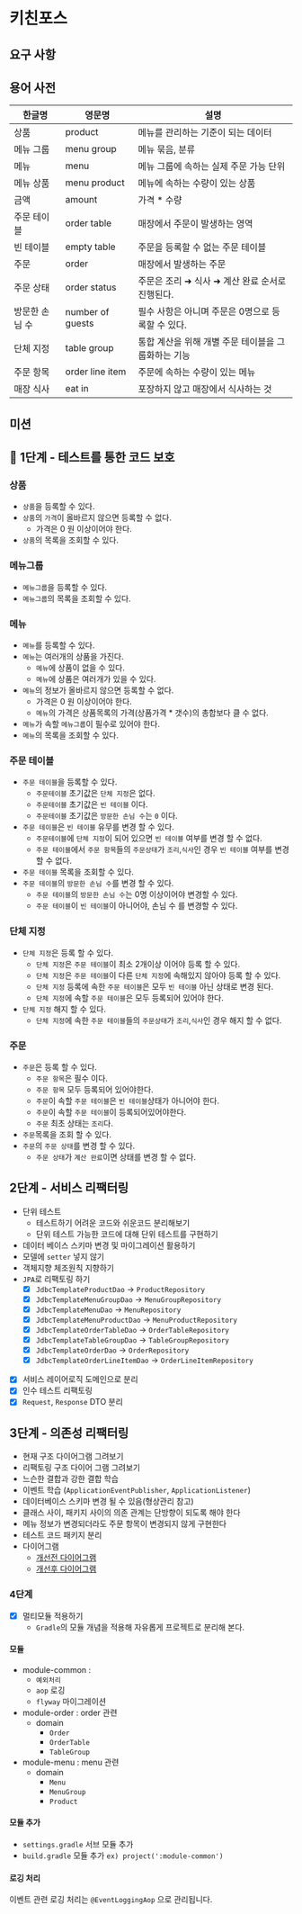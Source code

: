 # 키친포스

## 요구 사항

## 용어 사전

| 한글명 | 영문명 | 설명 |
| --- | --- | --- |
| 상품 | product | 메뉴를 관리하는 기준이 되는 데이터 |
| 메뉴 그룹 | menu group | 메뉴 묶음, 분류 |
| 메뉴 | menu | 메뉴 그룹에 속하는 실제 주문 가능 단위 |
| 메뉴 상품 | menu product | 메뉴에 속하는 수량이 있는 상품 |
| 금액 | amount | 가격 * 수량 |
| 주문 테이블 | order table | 매장에서 주문이 발생하는 영역 |
| 빈 테이블 | empty table | 주문을 등록할 수 없는 주문 테이블 |
| 주문 | order | 매장에서 발생하는 주문 |
| 주문 상태 | order status | 주문은 조리 ➜ 식사 ➜ 계산 완료 순서로 진행된다. |
| 방문한 손님 수 | number of guests | 필수 사항은 아니며 주문은 0명으로 등록할 수 있다. |
| 단체 지정 | table group | 통합 계산을 위해 개별 주문 테이블을 그룹화하는 기능 |
| 주문 항목 | order line item | 주문에 속하는 수량이 있는 메뉴 |
| 매장 식사 | eat in | 포장하지 않고 매장에서 식사하는 것 |

## 미션

## 🚀 1단계 - 테스트를 통한 코드 보호

### 상품

* `상품`을 등록할 수 있다.
* `상품`의 `가격`이 올바르지 않으면 등록할 수 없다.
    * 가격은 0 원 이상이어야 한다.
* `상품`의 목록을 조회할 수 있다.

### 메뉴그룹

* `메뉴그룹`을 등록할 수 있다.
* `메뉴그룹`의 목록을 조회할 수 있다.

### 메뉴

* `메뉴`를 등록할 수 있다.
* `메뉴`는 여러개의 상품을 가진다.
    * `메뉴`에 상품이 없을 수 있다.
    * `메뉴`에 상품은 여러개가 있을 수 있다.
* `메뉴`의 정보가 올바르지 않으면 등록할 수 없다.
    * 가격은 0 원 이상이어야 한다.
    * `메뉴`의 가격은 상품목록의 가격(상품가격 * 갯수)의 총합보다 클 수 없다.
* `메뉴`가 속할 `메뉴그룹`이 필수로 있어야 한다.
* `메뉴`의 목록을 조회할 수 있다.

### 주문 테이블

* `주문 테이블`을 등록할 수 있다.
    * `주문테이블` 초기값은 `단체 지정`은 없다.
    * `주문테이블` 초기값은 `빈 테이블` 이다.
    * `주문테이블` 초기값은 `방문한 손님 수`는 `0` 이다.
* `주문 테이블`은 `빈 테이블` 유무를 변경 할 수 있다.
    * `주문테이블`에 `단체 지정`이 되어 있으면 `빈 테이블` 여부를 변경 할 수 없다.
    * `주문 테이블`에서 `주문 항목`들의 `주문상태`가 `조리`,`식사`인 경우 `빈 테이블` 여부를 변경 할 수 없다.
* `주문 테이블` 목록을 조회할 수 있다.
* `주문 테이블`의 `방문한 손님 수`를 변경 할 수 있다.
    * `주문 테이블`의 `방문한 손님 수`는 0명 이상이어야 변경할 수 있다.
    * `주문 테이블`이 `빈 테이블`이 아니어야, 손님 수 를 변경할 수 있다.

### 단체 지정

* `단체 지정`은 등록 할 수 있다.
    * `단체 지정`은 `주문 테이블`이 최소 2개이상 이어야 등록 할 수 있다.
    * `단체 지정`은 `주문 테이블`이 다른 `단체 지정`에 속해있지 않아야 등록 할 수 있다.
    * `단체 지정` 등록에 속한 `주문 테이블`은 모두 `빈 테이블` 아닌 상태로 변경 된다.
    * `단체 지정`에 속할 `주문 테이블`은 모두 등록되어 있어야 한다.
* `단체 지정` 해지 할 수 있다.
    * `단체 지정`에 속한 `주문 테이블`들의 `주문상태`가 `조리`,`식사`인 경우 해지 할 수 없다.

### 주문

* `주문`은 등록 할 수 있다.
    * `주문 항목`은 필수 이다.
    * `주문 항목` 모두 등록되어 있어야한다.
    * `주문`이 속할 `주문 테이블`은 `빈 테이블`상태가 아니어야 한다.
    * `주문`이 속할 `주문 테이블`이 등록되어있어야한다.
    * `주문` 최초 상태는 `조리`다.
* `주문`목록을 조회 할 수 있다.
* `주문`의 `주문 상태`를 변경 할 수 있다.
    * `주문 상태`가 `계산 완료`이면 상태를 변경 할 수 없다.

## 2단계 - 서비스 리팩터링

- 단위 테스트
    - 테스트하기 어려운 코드와 쉬운코드 분리해보기
    - 단위 테스트 가능한 코드에 대해 단위 테스트를 구현하기
- 데이터 베이스 스키마 변경 및 마이그레이션 활용하기
- 모델에 `setter` 넣지 않기
- 객체지향 체조원칙 지향하기
- `JPA`로 리팩토링 하기
    - [X] `JdbcTemplateProductDao` -> `ProductRepository`
    - [X] `JdbcTemplateMenuGroupDao` -> `MenuGroupRepository`
    - [X] `JdbcTemplateMenuDao` -> `MenuRepository`
    - [X] `JdbcTemplateMenuProductDao` -> `MenuProductRepository`
    - [X] `JdbcTemplateOrderTableDao` -> `OrderTableRepository`
    - [X] `JdbcTemplateTableGroupDao` -> `TableGroupRepository`
    - [X] `JdbcTemplateOrderDao` -> `OrderRepository`
    - [X] `JdbcTemplateOrderLineItemDao` -> `OrderLineItemRepository`
- [X] 서비스 레이어로직 도메인으로 분리
- [X] 인수 테스트 리팩토링
- [X] `Request`, `Response` DTO 분리

## 3단계 - 의존성 리팩터링

- 현재 구조 다이어그램 그려보기
- 리팩토링 구조 다이어 그램 그려보기
- 느슨한 결합과 강한 결합 학습
- 이벤트 학습 (`ApplicationEventPublisher`, `ApplicationListener`)
- 데이터베이스 스키마 변경 될 수 있음(형상관리 참고)
- 클래스 사이, 패키지 사이의 의존 관계는 단방향이 되도록 해야 한다
- 메뉴 정보가 변경되더라도 주문 항목이 변경되지 않게 구현한다
- 테스트 코드 패키지 분리
- 다이어그램
    - [개선전 다이어그램](temp/개선전.jpg)
    - [개선후 다이어그램](temp/개선후.jpg)

### 4단계

- [X] 멀티모듈 적용하기
    - `Gradle`의 모듈 개념을 적용해 자유롭게 프로젝트로 분리해 본다.

#### 모듈

- module-common :
    - `예외처리`
    - `aop` 로깅
    - `flyway` 마이그레이션
- module-order : order 관련
    - domain
        - `Order`
        - `OrderTable`
        - `TableGroup`
- module-menu : menu 관련
    - domain
        - `Menu`
        - `MenuGroup`
        - `Product`

#### 모듈 추가

- `settings.gradle` 서브 모듈 추가
- `build.gradle` 모듈 추가 `ex) project(':module-common')`

#### 로깅 처리

이벤트 관련 로깅 처리는 `@EventLoggingAop` 으로 관리됩니다.
